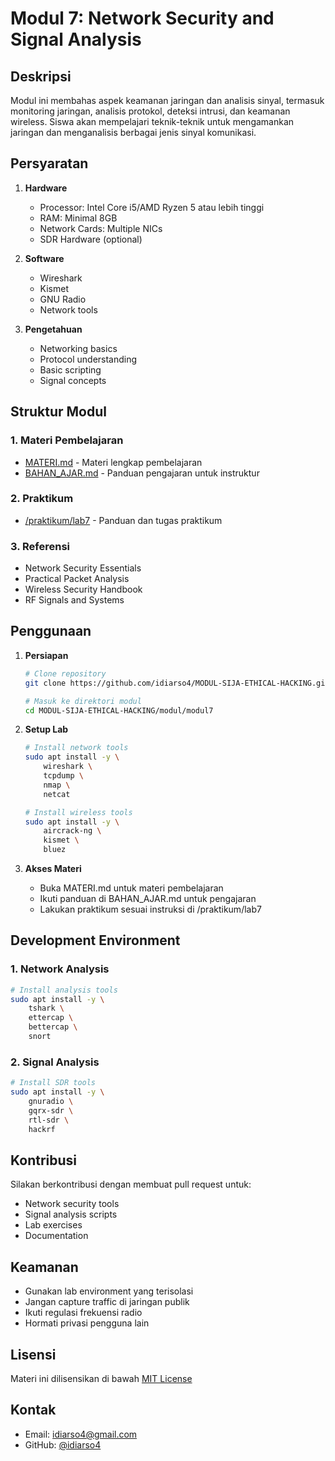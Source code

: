 # Modul 7: Network Security and Signal Analysis

## Deskripsi
Modul ini membahas aspek keamanan jaringan dan analisis sinyal, termasuk monitoring jaringan, analisis protokol, deteksi intrusi, dan keamanan wireless. Siswa akan mempelajari teknik-teknik untuk mengamankan jaringan dan menganalisis berbagai jenis sinyal komunikasi.

## Persyaratan
1. **Hardware**
   - Processor: Intel Core i5/AMD Ryzen 5 atau lebih tinggi
   - RAM: Minimal 8GB
   - Network Cards: Multiple NICs
   - SDR Hardware (optional)

2. **Software**
   - Wireshark
   - Kismet
   - GNU Radio
   - Network tools

3. **Pengetahuan**
   - Networking basics
   - Protocol understanding
   - Basic scripting
   - Signal concepts

## Struktur Modul

### 1. Materi Pembelajaran
- [MATERI.md](MATERI.md) - Materi lengkap pembelajaran
- [BAHAN_AJAR.md](BAHAN_AJAR.md) - Panduan pengajaran untuk instruktur

### 2. Praktikum
- [/praktikum/lab7](../praktikum/lab7) - Panduan dan tugas praktikum

### 3. Referensi
- Network Security Essentials
- Practical Packet Analysis
- Wireless Security Handbook
- RF Signals and Systems

## Penggunaan

1. **Persiapan**
   ```bash
   # Clone repository
   git clone https://github.com/idiarso4/MODUL-SIJA-ETHICAL-HACKING.git
   
   # Masuk ke direktori modul
   cd MODUL-SIJA-ETHICAL-HACKING/modul/modul7
   ```

2. **Setup Lab**
   ```bash
   # Install network tools
   sudo apt install -y \
       wireshark \
       tcpdump \
       nmap \
       netcat

   # Install wireless tools
   sudo apt install -y \
       aircrack-ng \
       kismet \
       bluez
   ```

3. **Akses Materi**
   - Buka MATERI.md untuk materi pembelajaran
   - Ikuti panduan di BAHAN_AJAR.md untuk pengajaran
   - Lakukan praktikum sesuai instruksi di /praktikum/lab7

## Development Environment

### 1. Network Analysis
```bash
# Install analysis tools
sudo apt install -y \
    tshark \
    ettercap \
    bettercap \
    snort
```

### 2. Signal Analysis
```bash
# Install SDR tools
sudo apt install -y \
    gnuradio \
    gqrx-sdr \
    rtl-sdr \
    hackrf
```

## Kontribusi
Silakan berkontribusi dengan membuat pull request untuk:
- Network security tools
- Signal analysis scripts
- Lab exercises
- Documentation

## Keamanan
- Gunakan lab environment yang terisolasi
- Jangan capture traffic di jaringan publik
- Ikuti regulasi frekuensi radio
- Hormati privasi pengguna lain

## Lisensi
Materi ini dilisensikan di bawah [MIT License](LICENSE)

## Kontak
- Email: [idiarso4@gmail.com](mailto:idiarso4@gmail.com)
- GitHub: [@idiarso4](https://github.com/idiarso4)
